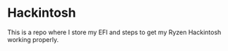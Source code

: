 # Hackintosh
This is a repo where I store my EFI and steps to get my Ryzen Hackintosh working properly.
